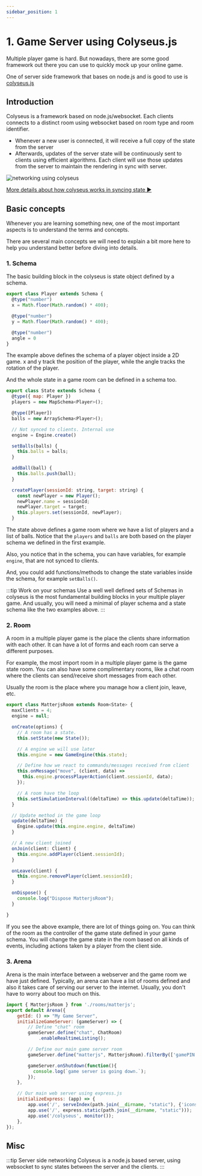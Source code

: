 ```yaml
---
sidebar_position: 1
---
```


# 1. Game Server using Colyseus.js
Multiple player game is hard. But nowadays, there are some good framework out there you can use to
quickly mock up your online game.

One of server side framework that bases on node.js and is good to use is [colyseus.js](https://colyseus.io)

## Introduction
Colyseus is a framework based on node.js/websocket. Each clients connects to a distinct room using websocket
based on room type and room identifier.

- Whenever a new user is connected, it will receive a full copy of the state from the server
- Afterwards, updates of the server state will be continuously sent to clients using efficient algorithms. Each client will
use those updates from the server to maintain the rendering in sync with server.

![networking using colyseus](/img/state-sync.png)

[More details about how colyseus works in syncing state ▶](https://docs.colyseus.io/colyseus/state/overview/)

## Basic concepts
Whenever you are learning something new, one of the most important aspects is to understand the terms and concepts.

There are several main concepts we will need to explain a bit more here to help you understand better before diving
into details.

### 1. Schema
The basic building block in the colyseus is state object defined by a schema.
```js title="Schema defining a player"
export class Player extends Schema {
  @type("number")
  x = Math.floor(Math.random() * 400);

  @type("number")
  y = Math.floor(Math.random() * 400);

  @type("number")
  angle = 0
}
```
The example above defines the schema of a player object inside a 2D game. x and y track the position of the player,
while the angle tracks the rotation of the player.

And the whole state in a game room can be defined in a schema too.
```js title="Schema defining the whole game room state"
export class State extends Schema {
  @type({ map: Player })
  players = new MapSchema<Player>();

  @type([Player])
  balls = new ArraySchema<Player>();

  // Not synced to clients. Internal use
  engine = Engine.create()

  setBalls(balls) {
    this.balls = balls;
  }

  addBall(ball) {
    this.balls.push(ball);
  }

  createPlayer(sessionId: string, target: string) {
    const newPlayer = new Player();
    newPlayer.name = sessionId;
    newPlayer.target = target;
    this.players.set(sessionId, newPlayer);
  }
```
The state above defines a game room where we have a list of players and a list of balls.
Notice that the `players` and `balls` are both based on the player schema we defined in the first example.

Also, you notice that in the schema, you can have variables, for example `engine`, that are not synced to clients.

And, you could add functions/methods to change the state variables inside the schema, for example `setBalls()`.

:::tip Work on your schemas
Use a well well defined sets of Schemas in colyseus is the most fundamental building blocks in your multiple player game.
And usually, you will need a minimal of player schema and a state schema like the two examples above.
:::

### 2. Room
A room in a multiple player game is the place the clients share information with each other. It can have a lot of forms and each room
can serve a different purposes.

For example, the most import room in a multiple player game is the game state room. You can also have some complimentary rooms,
like a chat room where the clients can send/receive short messages from each other.

Usually the room is the place where you manage how a client join, leave, etc.

```js title="A game state room example"
export class MatterjsRoom extends Room<State> {
  maxClients = 4;
  engine = null;

  onCreate(options) {
    // A room has a state.
    this.setState(new State());

    // A engine we will use later
    this.engine = new GameEngine(this.state);

    // Define how we react to commands/messages received from client
    this.onMessage("move", (client, data) =>
      this.engine.processPlayerAction(client.sessionId, data);
    });

    // A room have the loop
    this.setSimulationInterval((deltaTime) => this.update(deltaTime));
  }

  // Update method in the game loop
  update(deltaTime) {
    Engine.update(this.engine.engine, deltaTime)
  }

  // A new client joined
  onJoin(client: Client) {
    this.engine.addPlayer(client.sessionId);
  }

  onLeave(client) {
    this.engine.removePlayer(client.sessionId);
  }

  onDispose() {
    console.log("Dispose MatterjsRoom");
  }

}
```

If you see the above example, there are lot of things going on. You can think of the room as the controller of the game state defined in your game schema.
You will change the game state in the room based on all kinds of events, including actions taken by a player from the client side.

### 3. Arena
Arena is the main interface between a webserver and the game room we have just defined. Typically, an arena can have a list of rooms defined
and also it takes care of serving our server to the internet. Usually, you don't have to worry about too much on this.

```js title="Arena with a list of different type of game rooms"
import { MatterjsRoom } from './rooms/matterjs';
export default Arena({
    getId: () => "My Game Server",
    initializeGameServer: (gameServer) => {
        // Define "chat" room
        gameServer.define("chat", ChatRoom)
            .enableRealtimeListing();

        // Define our main game server room
        gameServer.define("matterjs", MatterjsRoom).filterBy(['gamePIN']);

        gameServer.onShutdown(function(){
          console.log(`game server is going down.`);
        });
    },

    // Our main web server using express.js
    initializeExpress: (app) => {
        app.use('/', serveIndex(path.join(__dirname, "static"), {'icons': true}))
        app.use('/', express.static(path.join(__dirname, "static")));
        app.use('/colyseus', monitor());
    },
});
```




## Misc
:::tip Server side networking
Colyseus is a node.js based server, using websocket to sync states between the server and the clients.
:::